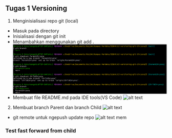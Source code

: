 ## Tugas 1 Versioning

1. Menginisialisasi repo git (local)

- Masuk pada directory
- Inisialisasi dengan git init
- Menambahkan menggunakan git add .
![alt text](image-1.png)
- Membuat file README.md pada IDE tools(VS Code)
![alt text](image-2.png)

2. Membuat branch Parent dan branch Child
![alt text](image-3.png)
- git remote untuk ngepush update repo
![alt text](image-4.png)
mem
### Test fast forward from child